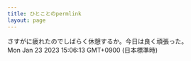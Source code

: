 ```yaml
---
title: ひとことのpermlink
layout: page
---
```

<div class="box" dt="1674453973729">
  さすがに疲れたのでしばらく休憩するか。今日は良く頑張った。
  <div class="content is-small">Mon Jan 23 2023 15:06:13 GMT+0900 (日本標準時)</div>
</div>